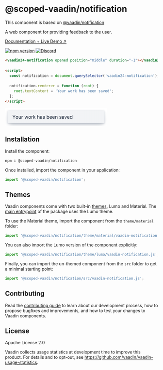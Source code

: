 # @scoped-vaadin/notification

This component is based on [@vaadin/notification](https://www.npmjs.com/package/@vaadin/notification)

A web component for providing feedback to the user.

[Documentation + Live Demo ↗](https://vaadin.com/docs/latest/components/notification)

[![npm version](https://badgen.net/npm/v/@scoped-vaadin/notification)](https://www.npmjs.com/package/@scoped-vaadin/notification)
[![Discord](https://img.shields.io/discord/732335336448852018?label=discord)](https://discord.gg/PHmkCKC)

```html
<vaadin24-notification opened position="middle" duration="-1"></vaadin24-notification>

<script>
  const notification = document.querySelector('vaadin24-notification');

  notification.renderer = function (root) {
    root.textContent = 'Your work has been saved';
  };
</script>
```

[<img src="https://raw.githubusercontent.com/vaadin/web-components/main/packages/notification/screenshot.png" width="336" alt="Screenshot of vaadin-notification">](https://vaadin.com/docs/latest/components/notification)

## Installation

Install the component:

```sh
npm i @scoped-vaadin/notification
```

Once installed, import the component in your application:

```js
import '@scoped-vaadin/notification';
```

## Themes

Vaadin components come with two built-in [themes](https://vaadin.com/docs/latest/styling), Lumo and Material.
The [main entrypoint](https://github.com/vaadin/web-components/blob/main/packages/notification/vaadin-notification.js) of the package uses the Lumo theme.

To use the Material theme, import the component from the `theme/material` folder:

```js
import '@scoped-vaadin/notification/theme/material/vaadin-notification.js';
```

You can also import the Lumo version of the component explicitly:

```js
import '@scoped-vaadin/notification/theme/lumo/vaadin-notification.js';
```

Finally, you can import the un-themed component from the `src` folder to get a minimal starting point:

```js
import '@scoped-vaadin/notification/src/vaadin-notification.js';
```

## Contributing

Read the [contributing guide](https://vaadin.com/docs/latest/contributing/overview) to learn about our development process, how to propose bugfixes and improvements, and how to test your changes to Vaadin components.

## License

Apache License 2.0

Vaadin collects usage statistics at development time to improve this product.
For details and to opt-out, see https://github.com/vaadin/vaadin-usage-statistics.
